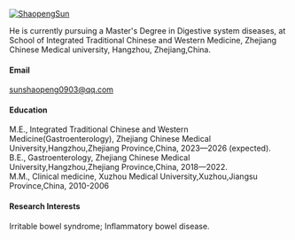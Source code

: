 

[![ShaopengSun](https://img.shields.io/badge/ShaopengSun-github-blue?logo=github)](https://github.com/ShaopengSun)

He is currently pursuing a Master's Degree in Digestive system diseases, at School of Integrated Traditional Chinese and Western Medicine, Zhejiang Chinese Medical university, Hangzhou, Zhejiang,China.

#### Email
sunshaopeng0903@qq.com

#### Education
M.E., Integrated Traditional Chinese and Western Medicine(Gastroenterology), Zhejiang Chinese Medical University,Hangzhou,Zhejiang Province,China, 2023—2026 (expected).\
B.E., Gastroenterology, Zhejiang Chinese Medical University,Hangzhou,Zhejiang Province,China, 2018—2022.\
M.M., Clinical medicine, Xuzhou Medical University,Xuzhou,Jiangsu Province,China, 2010-2006
#### Research Interests
Irritable bowel syndrome; Inflammatory bowel disease.

